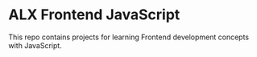 #	ALX Frontend JavaScript


This repo contains projects for learning Frontend development concepts with JavaScript.
